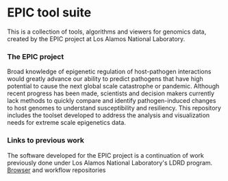 # EPIC tool suite

This is a collection of tools, algorithms and viewers for genomics data, created by the EPIC project at Los Alamos National Laboratory.

### The EPIC project

Broad knowledge of epigenetic regulation of host-pathogen interactions would greatly advance
our ability to predict pathogens that have high potential to cause the next global scale catastrophe or
pandemic. Although recent progress has been made, scientists and decision makers currently lack methods
to quickly compare and identify pathogen-induced changes to host genomes to understand susceptibility
and resiliency. This repository includes the toolset developed to address the analysis and visualization 
needs for extreme scale epigenetics data.

### Links to previous work

The software developed for the EPIC project is a continuation of work previously done under Los Alamos National Laboratory's
LDRD program. [Browser](http://www.github.com/LANL/4DGB) and workflow repositories

